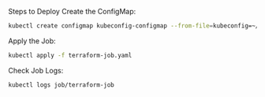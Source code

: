 Steps to Deploy
Create the ConfigMap:

```bash
kubectl create configmap kubeconfig-configmap --from-file=kubeconfig=~/.kube/config
```

Apply the Job:

```bash
kubectl apply -f terraform-job.yaml
```

Check Job Logs:

```bash
kubectl logs job/terraform-job
```
